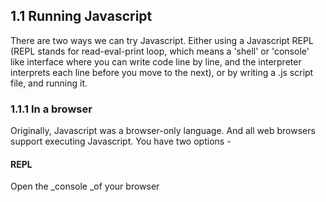 ## 1.1 Running Javascript

There are two ways we can try Javascript. Either using a Javascript REPL \(REPL stands for read-eval-print loop, which means a 'shell' or 'console' like interface where you can write code line by line, and the interpreter interprets each line before you move to the next\), or by writing a .js script file, and running it.

### 1.1.1 In a browser

Originally, Javascript was a browser-only language. And all web browsers support executing Javascript. You have two options - 

#### REPL

Open the _console _of your browser



